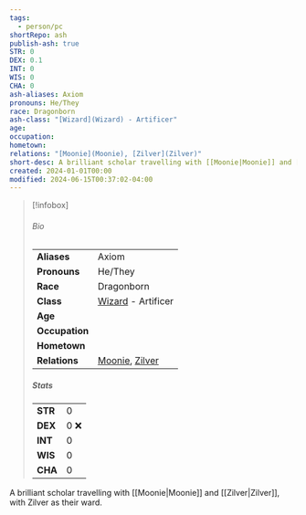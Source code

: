 ```yaml
---
tags:
  - person/pc
shortRepo: ash
publish-ash: true
STR: 0
DEX: 0.1
INT: 0
WIS: 0
CHA: 0
ash-aliases: Axiom
pronouns: He/They
race: Dragonborn
ash-class: "[Wizard](Wizard) - Artificer"
age: 
occupation: 
hometown: 
relations: "[Moonie](Moonie), [Zilver](Zilver)"
short-desc: A brilliant scholar travelling with [[Moonie|Moonie]] and [[Zilver|Zilver]], with Zilver as their ward.
created: 2024-01-01T00:00
modified: 2024-06-15T00:37:02-04:00
---
```


> [!infobox]
> ###### Bio
> |                |                  |
> | -------------- | ---------------- |
> |**Aliases**     | Axiom                |
> |**Pronouns**    | He/They           |
> |**Race**        | Dragonborn            |
> |**Class**         | [Wizard](Wizard) - Artificer            |
> |**Age**         |             |
> |**Occupation**  |         |
> |**Hometown**||
> |**Relations**| [Moonie](Moonie), [Zilver](Zilver) |
> 
> ##### Stats
> |      |      |
> | ---- | ---- |
> | **STR**  | 0     |
> | **DEX**  | 0 ❌   |
> | **INT**  | 0     |
> | **WIS**  | 0     |
> | **CHA**  | 0     |

A brilliant scholar travelling with [[Moonie|Moonie]] and [[Zilver|Zilver]], with Zilver as their ward.


